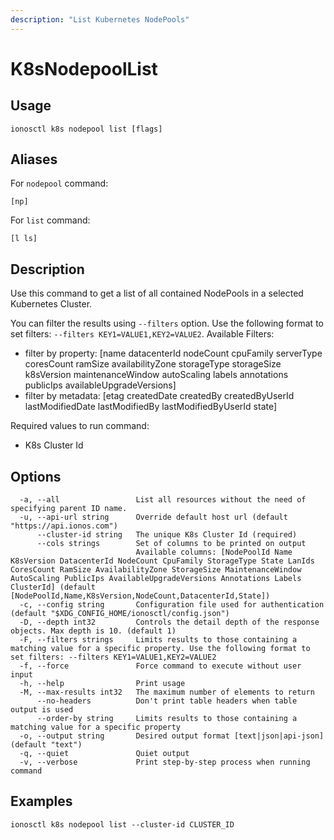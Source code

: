 ```yaml
---
description: "List Kubernetes NodePools"
---
```


# K8sNodepoolList

## Usage

```text
ionosctl k8s nodepool list [flags]
```

## Aliases

For `nodepool` command:

```text
[np]
```

For `list` command:

```text
[l ls]
```

## Description

Use this command to get a list of all contained NodePools in a selected Kubernetes Cluster.

You can filter the results using `--filters` option. Use the following format to set filters: `--filters KEY1=VALUE1,KEY2=VALUE2`.
Available Filters:
* filter by property: [name datacenterId nodeCount cpuFamily serverType coresCount ramSize availabilityZone storageType storageSize k8sVersion maintenanceWindow autoScaling labels annotations publicIps availableUpgradeVersions]
* filter by metadata: [etag createdDate createdBy createdByUserId lastModifiedDate lastModifiedBy lastModifiedByUserId state]

Required values to run command:

* K8s Cluster Id

## Options

```text
  -a, --all                 List all resources without the need of specifying parent ID name.
  -u, --api-url string      Override default host url (default "https://api.ionos.com")
      --cluster-id string   The unique K8s Cluster Id (required)
      --cols strings        Set of columns to be printed on output 
                            Available columns: [NodePoolId Name K8sVersion DatacenterId NodeCount CpuFamily StorageType State LanIds CoresCount RamSize AvailabilityZone StorageSize MaintenanceWindow AutoScaling PublicIps AvailableUpgradeVersions Annotations Labels ClusterId] (default [NodePoolId,Name,K8sVersion,NodeCount,DatacenterId,State])
  -c, --config string       Configuration file used for authentication (default "$XDG_CONFIG_HOME/ionosctl/config.json")
  -D, --depth int32         Controls the detail depth of the response objects. Max depth is 10. (default 1)
  -F, --filters strings     Limits results to those containing a matching value for a specific property. Use the following format to set filters: --filters KEY1=VALUE1,KEY2=VALUE2
  -f, --force               Force command to execute without user input
  -h, --help                Print usage
  -M, --max-results int32   The maximum number of elements to return
      --no-headers          Don't print table headers when table output is used
      --order-by string     Limits results to those containing a matching value for a specific property
  -o, --output string       Desired output format [text|json|api-json] (default "text")
  -q, --quiet               Quiet output
  -v, --verbose             Print step-by-step process when running command
```

## Examples

```text
ionosctl k8s nodepool list --cluster-id CLUSTER_ID
```

